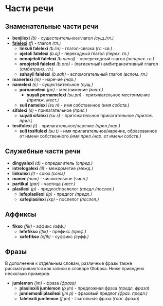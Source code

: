 <h1>Части речи</h1>
<p>
</p>
<h2>Знаменательные части речи</h2>
<ul>
	<li><strong>benjilexi</strong> <em>(b)</em> - существительное/глагол <em>(сущ./гл.)</em></li>
	<li><strong><a href="./inharelexi.html#falelexili_klase">falelexi</a></strong> <em>(f)</em> - глагол <em>(гл.)</em>
		<ul>
			<li><strong>linkuli falelexi</strong> <em>(b.lin)</em> - глагол-связка <em>(гл.-св.)</em></li>
			<li><strong>ojetoli falelexi</strong> <em>(b.oj)</em> - переходный глагол <em>(перех. гл.)</em></li>
			<li><strong>nenojetoli falelexi</strong> <em>(b.nenoj)</em> - непереходный глагол <em>(неперех. гл.)</em>
			</li>
			<li><strong>oroojetoli falelexi</strong> <em>(b.oro)</em> - (патиентный) амбитранзитивный глагол
				<em>(амбитранз. гл.)</em></li>
			<li><strong>sahayli falelexi</strong> <em>(b.sah)</em> - вспомогательный глагол <em>(вспом. гл.)</em></li>
		</ul>
	</li>
	<li><strong>manerlexi</strong> <em>(m)</em> - наречие <em>(нар.)</em></li>
	<li><strong>namelexi</strong> <em>(n)</em> - существительное <em>(сущ.)</em>
		<ul>
			<li><strong>pornamelexi</strong> <em>(pn)</em> - местоимение <em>(мест.)</em>
				<ul>
					<li><strong>suyali pornamelexi</strong> <em>(su pn)</em> - притяжательное местоимение <em>(притяж.
							мест.)</em>
					</li>
				</ul>
			</li>
			<li><strong>suli namelexi</strong> <em>(su n)</em> - имя собственное <em>(имя собств.)</em></li>
		</ul>
	</li>
	<li><strong>sifalexi</strong> <em>(s)</em> - прилагательное <em>(прил.)</em>
		<ul>
			<li><strong>suyali sifalexi</strong> <em>(su s)</em> - притяжательное прилагательное <em>(притяж.
					прил.)</em></li>
		</ul>
	</li>
	<li><strong>tosifulexi</strong> <em>(t)</em> - прилагательное/наречие <em>(прил./нар.)</em>
		<ul>
			<li><strong>suli tosifulexi</strong> <em>(su t)</em> - имя прилагательное/наречие, образованное от имени
				собственного <em>(имя прил./нар. от имени собств.)</em></li>
		</ul>
	</li>
</ul>
<h2>Служебные части речи</h2>
<ul>
	<li><strong>dingyalexi</strong> <em>(d)</em> - определитель <em>(опред.)</em></li>
	<li><strong>intrelogalexi</strong> <em>(il)</em> - междометие <em>(межд.)</em></li>
	<li><strong>linkulexi</strong> <em>(l)</em> - союз <em>(союз)</em></li>
	<li><strong>numer</strong> <em>(num)</em> - числительное <em>(числ.)</em></li>
	<li><strong>partikul</strong> <em>(par)</em> - частица <em>(част.)</em></li>
	<li><strong>plasilexi</strong> <em>(p)</em> - предлог/послелог <em>(предл./послел.)</em>
		<ul>
			<li><strong>lefeplasilexi</strong> <em>(lp)</em> - предлог <em>(предл.)</em></li>
			<li><strong>xafeplasilexi</strong> <em>(xp)</em> - послелог <em>(послел.)</em></li>
		</ul>
	</li>
</ul>
<h2>Аффиксы</h2>
<ul>
	<li><strong>fikso</strong> <em>(fik)</em> - аффикс <em>(афф.)</em>
		<ul>
			<li><strong>lefefikso</strong> <em>(lfik)</em> - префикс <em>(преф.)</em></li>
			<li><strong>xafefikso</strong> <em>(xfik)</em> - суффикс <em>(суфф.)</em></li>
		</ul>
	</li>
</ul>
<h2>Фразы</h2>
<p>В дополнение к отдельным словам, различные фразы также рассматриваются как записи в словаре Globasa. Ниже приведено
	несколько примеров.</p>
<ul>
	<li><strong>jumlemon</strong> <em>(jm)</em> - фраза <em>(фраза)</em>
		<ul>
			<li><strong>plasilexili jumlemon</strong> <em>(p jm)</em> - предложная фраза <em>(предл. фраза)</em></li>
			<li><strong>jumlemonli plasilexi</strong> <em>(jm p)</em> - фразовый предлог <em>(фраз. предл.)</em></li>
			<li><strong>falelexili jumlemon</strong> <em>(f jm)</em> - глагольная фраза <em>(глаг. фраза)</em></li>
		</ul>
	</li>
</ul>
<p></p>
